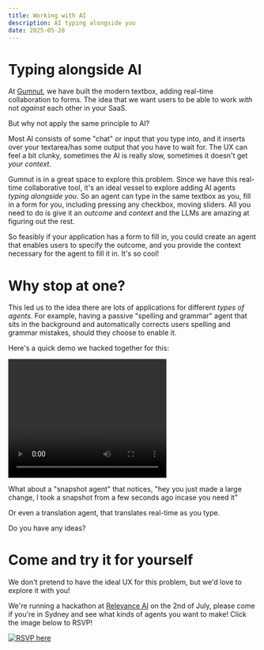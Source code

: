 ```yaml
---
title: Working with AI
description: AI typing alongside you
date: 2025-05-28
---
```


# Typing alongside AI

At [Gumnut](https://gumnut.dev), we have built the modern textbox, adding real-time collaboration to forms. The idea that we want users to be able to work _with_ not _against_ each other in your SaaS.

But why not apply the same principle to AI?

Most AI consists of some "chat" or input that you type into, and it inserts over your textarea/has some output that you have to wait for. The UX can feel a bit clunky, sometimes the AI is really slow, sometimes it doesn't get _your context_.

Gumnut is in a great space to explore this problem. Since we have this real-time collaborative tool, it's an ideal vessel to explore adding AI agents _typing alongside you_. So an agent can type in the same textbox as you, fill in a form for you, including pressing any checkbox, moving sliders. All you need to do is give it an _outcome_ and _context_ and the LLMs are amazing at figuring out the rest.

So feasibly if your application has a form to fill in, you could create an agent that enables users to specify the outcome, and you provide the context necessary for the agent to fill it in. It's so cool!

# Why stop at one?

This led us to the idea there are lots of applications for different _types of agents_. For example, having a passive "spelling and grammar" agent that sits in the background and automatically corrects users spelling and grammar mistakes, should they choose to enable it.

Here's a quick demo we hacked together for this:

<video width="320" height="240" controls>
  <source src="https://gumnut.dev/assets/demo-multi-DsdOMSR4.mp4" type="video/mp4">
</video>

What about a "snapshot agent" that notices, "hey you just made a large change, I took a snapshot from a few seconds ago incase you need it"

Or even a translation agent, that translates real-time as you type.

Do you have any ideas?

# Come and try it for yourself

We don't pretend to have the ideal UX for this problem, but we'd love to explore it with you!

We're running a hackathon at [Relevance AI](https://relevance.ai/) on the 2nd of July, please come if you're in Sydney and see what kinds of agents you want to make! Click the image below to RSVP!

[![RSVP here](/public/images/gumnut-hackathon-static.png)](https://gumnut.dev/hack)
